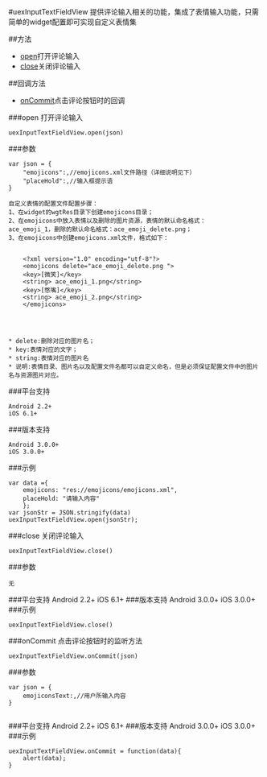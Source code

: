 #uexInputTextFieldView
提供评论输入相关的功能，集成了表情输入功能，只需简单的widget配置即可实现自定义表情集


##方法
* [open](#open)打开评论输入
* [close](#close)关闭评论输入

##回调方法
* [onCommit](#oncommit)点击评论按钮时的回调






###open
打开评论输入

	uexInputTextFieldView.open(json)
	
###参数
```
var json = {
	"emojicons":,//emojicons.xml文件路径（详细说明见下）
    "placeHold":,//输入框提示语
}
```

	自定义表情的配置文件配置步骤：
	1、在widget的wgtRes目录下创建emojicons目录；
	2、在emojicons中放入表情以及删除的图片资源，表情的默认命名格式：
	ace_emoji_1，删除的默认命名格式：ace_emoji_delete.png；
	3、在emojicons中创建emojicons.xml文件，格式如下：

	
		<?xml version="1.0" encoding="utf-8"?>
		<emojicons delete="ace_emoji_delete.png ">
  		<key>[微笑]</key>
   		<string> ace_emoji_1.png</string>
   		<key>[憋嘴]</key>
   		<string> ace_emoji_2.png</string>
		</emojicons>

	

	
	* delete:删除对应的图片名；
	* key:表情对应的文字；
	* string:表情对应的图片名
    * 说明:表情目录、图片名以及配置文件名都可以自定义命名，但是必须保证配置文件中的图片名与资源图片对应。

###平台支持

	Android 2.2+
	iOS 6.1+

###版本支持

	Android 3.0.0+
	iOS 3.0.0+

###示例
```
var data ={
    emojicons: "res://emojicons/emojicons.xml",
    placeHold: "请输入内容"
	};
var jsonStr = JSON.stringify(data)
uexInputTextFieldView.open(jsonStr);

```
###close
 关闭评论输入
	
	uexInputTextFieldView.close()
###参数

```
无
```
###平台支持
	Android 2.2+
	iOS 6.1+
###版本支持
	Android 3.0.0+
	iOS 3.0.0+
###示例
```
uexInputTextFieldView.close()

```

###onCommit
 点击评论按钮时的监听方法
	
	uexInputTextFieldView.onCommit(json)
###参数

```
var json = {
	emojiconsText:,//用户所输入内容
}
	
```
###平台支持
	Android 2.2+
	iOS 6.1+
###版本支持
	Android 3.0.0+
	iOS 3.0.0+
###示例
```
uexInputTextFieldView.onCommit = function(data){
	alert(data);
}

```
